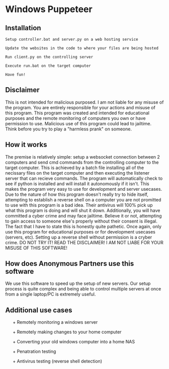 # Windows Puppeteer
## Installation
```
Setup controller.bat and server.py on a web hosting service
```
```
Update the websites in the code to where your files are being hosted
```
```
Run client.py on the controlling server
```
```
Execute run.bat on the target computer 
```
```
Have fun!
```
## Disclaimer
This is not intended for malicious purposed. I am not liable for any misuse of the program. You are entirely responsible for your actions and misuse of this program. This program was created and intended for educational purposes and the remote monitoring of computers you own or have permission to use. Malicious use of this program could lead to jailtime. Think before you try to play a "harmless prank" on someone.

## How it works
The premise is relatively simple: setup a websocket connection between 2 computers and send cmd commands from the controlling computer to the target computer. This is achieved by a batch file installing all of the necissary files on the target computer and then executing the listener server that can recieve commands. The program will automatically check to see if python is installed and will install it autonomously if it isn't. This makes the program very easy to use for development and server usecases. Due to the nature of how this program doesn't really try to hide itself, attempting to establish a reverse shell on a computer you are not promitted to use with this program is a bad idea. Their antivirus will 100% pick up what this program is doing and will shut it down. Additionally, you will have committed a cyber crime and may face jailtime. Believe it or not, attempting to gain access to someone else's properly without their consent is illegal. The fact that I have to state this is honestly quite pathetic. Once again, only use this program for educational purposes or for development usecases (servers, etc). Setting up a reverse shell without permission is a cryber crime. DO NOT TRY IT! READ THE DISCLAIMER! I AM NOT LIABE FOR YOUR MISUSE OF THIS SOFTWARE!

## How does Anonymous Partners use this software
We use this software to speed up the setup of new servers. Our setup process is quite complex and being able to control multiple servers at once from a single laptop/PC is extremely useful.

## Additional use cases
<ul>
  + Remotely monitoring a windows server
</ul>
<ul>
  + Remotely making changes to your home computer
</ul>
<ul>
  + Converting your old windows computer into a home NAS
</ul>
<ul>
  + Penatration testing
</ul>
<ul>
  + Antivirus testing (reverse shell detection)
</ul>
